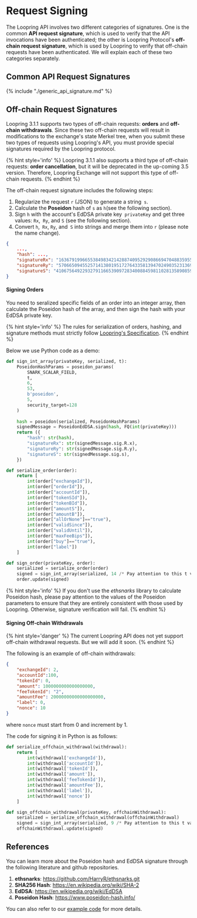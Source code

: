 # Request Signing

The Loopring API involves two different categories of signatures. One is the common **API request signature**, which is used to verify that the API invocations have been authenticated; the other is Loopring Protocol's **off-chain request signature**, which is used by Loopring to verify that off-chain requests have been authenticated. We will explain each of these two categories separately.

## Common API Request Signatures

{% include "./generic_api_signature.md" %}

## Off-chain Request Signatures

Loopring 3.1.1 supports two types of off-chain requests: **orders** and **off-chain withdrawals**. Since these two off-chain requests will result in modifications to the exchange's state Merkel tree, when you submit these two types of requests using Loopring's API, you must provide special signatures required by the Loopring protocol.

{% hint style='info' %}
Loopring 3.1.1 also supports a third type of off-chain requests: **order cancellation**, but it will be deprecated in the up-coming 3.5 version. Therefore, Loopring Exchange will not support this type of off-chain requests.
{% endhint %}

The off-chain request signature includes the following steps:

1. Regularize the request `r` (JSON) to generate a string` s`.
1. Calculate the **Poseidon** hash of `s` as `h`(see the following section).
1. Sign `h` with the account's EdDSA private key` privateKey` and get three values: `Rx`,` Ry`, and `S` (see the following section).
1. Convert `h`,` Rx`, `Ry`, and` S` into strings and merge them into `r` (please note the name change).

```json
{
    ...,
    "hash": ...,
    "signatureRx": "16367919966553849834214288740952929086694704883595501207054796240908626703398",
    "signatureRy": "5706650945525714138019517276433581394702490352313697178959212750249847059862",
    "signatureS": "410675649229327911665390972834008845981102813589085982164606483611508480748"
}
```

#### Signing Orders

You need to seralized specific fields of an order into an integer array, then calculate the Poseidon hash of the array, and then sign the hash with your EdDSA private key.


{% hint style='info' %}
The rules for serialization of orders, hashing, and signature methods must strictly follow [Loopring's Specification](https://github.com/Loopring/protocols/blob/master/packages/loopring_v3/DESIGN.md).
{% endhint %}

Below we use Python code as a demo:

```python
def sign_int_array(privateKey, serialized, t):
    PoseidonHashParams = poseidon_params(
        SNARK_SCALAR_FIELD,
        t,
        6,
        53,
        b'poseidon',
        5,
        security_target=128
    )
    
    hash = poseidon(serialized, PoseidonHashParams)
    signedMessage = PoseidonEdDSA.sign(hash, FQ(int(privateKey)))
    return ({
        "hash": str(hash),
        "signatureRx": str(signedMessage.sig.R.x),
        "signatureRy": str(signedMessage.sig.R.y),
        "signatureS": str(signedMessage.sig.s),
    })

def serialize_order(order):
    return [
        int(order["exchangeId"]),
        int(order["orderId"]),
        int(order["accountId"]),
        int(order["tokenSId"]),
        int(order["tokenBId"]),
        int(order["amountS"]),
        int(order["amountB"]),
        int(order["allOrNone"]=="true"),
        int(order["validSince"]),
        int(order["validUntil"]),
        int(order["maxFeeBips"]),
        int(order["buy"]=="true"),
        int(order["label"])
    ]

def sign_order(privateKey, order):
	serialized = serialize_order(order)
	signed = sign_int_array(serialized, 14 /* Pay attention to this t value */)
    order.update(signed)
```
{% hint style='info' %}
If you don't use the *ethsnarks* library to calculate Poseidon hash, please pay attention to the values of the Poseidon parameters to ensure that they are entirely consistent with those used by Loopring. Otherwise, signature verification will fail.
{% endhint %}



#### Signing Off-chain Withdrawals
{% hint style='danger' %}
The current Loopring API does not yet support off-chain withdrawal requests. But we will add it soon.
{% endhint %}

The following is an example of off-chain withdrawals:
```json
{
    "exchangeId": 2,
    "accountId":100,
    "tokenId": 0,
    "amount": 1000000000000000000,
    "feeTokenId": "2",
    "amountFee": 20000000000000000000,
    "label": 0,
    "nonce": 10
}
```

where `nonce` must start from 0 and increment by 1.

The code for signing it in Python is as follows:
```python
def serialize_offchain_withdrawal(withdrawal):
    return [
        int(withdrawal['exchangeId']),
        int(withdrawal['accountId']),
        int(withdrawal['tokenId']),
        int(withdrawal['amount']),
        int(withdrawal['feeTokenId']),
        int(withdrawal['amountFee']),
        int(withdrawal['label']),
        int(withdrawal['nonce'])
    ]

def sign_offchain_withdrawal(privateKey, offchainWithdrawal):
    serialized = serialize_offchain_withdrawal(offchainWithdrawal)
    signed = sign_int_array(serialized, 9 /* Pay attention to this t value */)
    offchainWithdrawal.update(signed)
```

## References
You can learn more about the Poseidon hash and EdDSA signature through the following literature and github repositories.

1. **ethsnarks**: https://github.com/HarryR/ethsnarks.git
2. **SHA256 Hash**: <https://en.wikipedia.org/wiki/SHA-2>
3. **EdDSA**: <https://en.wikipedia.org/wiki/EdDSA>
4. **Poseidon Hash**: <https://www.poseidon-hash.info/>


You can also refer to our [example code](./examples.md) for more details.
